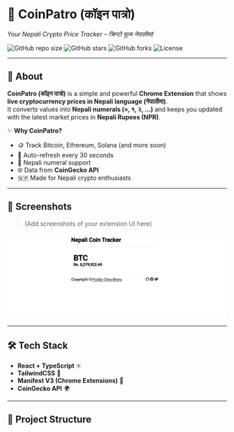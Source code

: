 # 🚀 CoinPatro (कॉइन पात्रो)  
*Your Nepali Crypto Price Tracker – क्रिप्टो मूल्य नेपालीमा!*

![GitHub repo size](https://img.shields.io/github/repo-size/pradipchaudhary/coinpatro)
![GitHub stars](https://img.shields.io/github/stars/pradipchaudhary/coinpatro?style=social)
![GitHub forks](https://img.shields.io/github/forks/pradipchaudhary/coinpatro?style=social)
![License](https://img.shields.io/badge/license-MIT-blue.svg)

---

## 📖 About

**CoinPatro (कॉइन पात्रो)** is a simple and powerful **Chrome Extension** that shows **live cryptocurrency prices in Nepali language (नेपालीमा)**.  
It converts values into **Nepali numerals (०, १, २, ...)** and keeps you updated with the latest market prices in **Nepali Rupees (NPR)**.  

✨ **Why CoinPatro?**
- 🪙 Track Bitcoin, Ethereum, Solana (and more soon)  
- 🔄 Auto-refresh every 30 seconds  
- 🔢 Nepali numeral support  
- 🌐 Data from **CoinGecko API**  
- 🇳🇵 Made for Nepali crypto enthusiasts  

---

## 📸 Screenshots  

> (Add screenshots of your extension UI here)  

![CoinPatro Screenshot](./screenshot.png)  

---

## 🛠 Tech Stack
- **React + TypeScript** ⚛️  
- **TailwindCSS** 🎨  
- **Manifest V3 (Chrome Extensions)** 🔐  
- **CoinGecko API** 🌍  

---

## 📂 Project Structure
